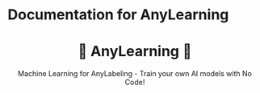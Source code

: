 # Documentation for AnyLearning

<p align="center">
  <h1 align="center">🌟 AnyLearning 🌟</h1>
  <p align="center">Machine Learning for AnyLabeling - Train your own AI models with No Code!<p>
</p>

